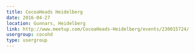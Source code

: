 ```yaml
---
title: CocoaHeads Heidelberg
date: 2016-04-27
location: Gunnars, Heidelberg
link: http://www.meetup.com/CocoaHeads-Heidelberg/events/230015724/
usergroup: cocohd
type: usergroup
---
```

